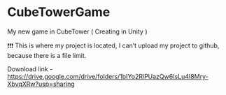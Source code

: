 # CubeTowerGame
My new game in CubeTower ( Creating in Unity )

❗❗❗ This is where my project is located, I can’t upload my project to github, because there is a file limit.

Download link - https://drive.google.com/drive/folders/1bIYo2RlPUazQw6IsLu4I8Mry-XbvqXRw?usp=sharing
